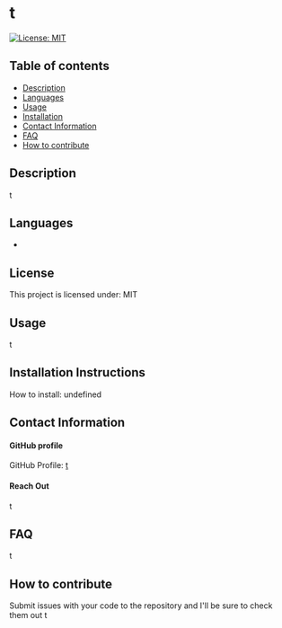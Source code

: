 
# **t**

[![License: MIT](https://img.shields.io/badge/License-MIT-yellow.svg)](https://opensource.org/licenses/MIT)

## **Table of contents**
- [Description](#Description)
- [Languages](#Languages)
- [Usage](#Usage)
- [Installation](#Installation)
- [Contact Information](#Contact)
- [FAQ](#FAQ)
- [How to contribute](#Howtocontribute)

## **Description**
t

## **Languages**
-  


## **License**
This project is licensed under: MIT

## **Usage**
t

## **Installation Instructions**

How to install: 
undefined

## **Contact Information**

#### GitHub profile
GitHub Profile:
[t](https://github.com/t)

#### Reach Out
t

## **FAQ**
t

## **How to contribute**
Submit issues with your code to the repository and I'll be sure to check them out 
t
    